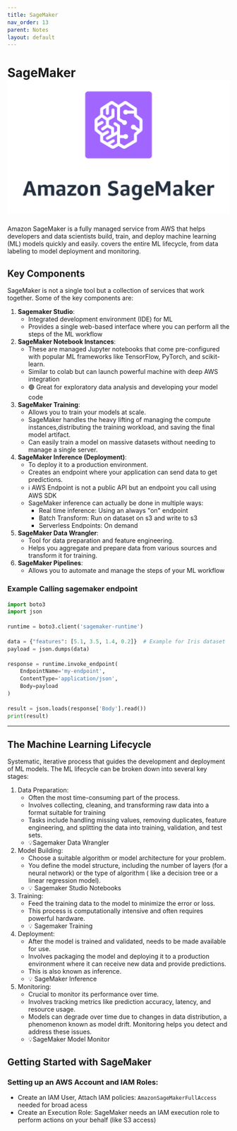 ```yaml
---
title: SageMaker
nav_order: 13
parent: Notes
layout: default
---
```


# SageMaker![img_1.png](img_1.png)

Amazon SageMaker is a fully managed service from AWS that helps developers and data scientists build, train, and deploy
machine learning (ML) models quickly and easily.
covers the entire ML lifecycle, from data labeling to model deployment and monitoring.

## Key Components

SageMaker is not a single tool but a collection of services that work together. Some of the key components are:

1. **Sagemaker Studio**:
    - Integrated development environment (IDE) for ML
    - Provides a single web-based interface where you can perform all the steps of the ML workflow
2. **SageMaker Notebook Instances**:
    - These are managed Jupyter notebooks that come pre-configured with popular ML frameworks like TensorFlow, PyTorch,
      and scikit-learn.
    - Similar to colab but can launch powerful machine with deep AWS integration
    - 🟢 Great for exploratory data analysis and developing your model code
3. **SageMaker Training**:
    - Allows you to train your models at scale.
    - SageMaker handles the heavy lifting of managing the compute instances,distributing the training workload, and
      saving the final model artifact.
    - Can easily train a model on massive datasets without needing to manage a single server.
4. **SageMaker Inference (Deployment)**:
    - To deploy it to a production environment.
    - Creates an endpoint where your application can send data to get predictions.
    - ℹ️ AWS Endpoint is not a public API but an endpoint you call using AWS SDK
    - SageMaker inference can actually be done in multiple ways:
        - Real time inference: Using an always "on" endpoint
        - Batch Transform: Run on dataset on s3 and write to s3
        - Serverless Endpoints: On demand
5. **SageMaker Data Wrangler**:
    - Tool for data preparation and feature engineering.
    - Helps you aggregate and prepare data from various sources and transform it for training.
6. **SageMaker Pipelines**:
    - Allows you to automate and manage the steps of your ML workflow

### Example Calling sagemaker endpoint

```python
import boto3
import json

runtime = boto3.client('sagemaker-runtime')

data = {"features": [5.1, 3.5, 1.4, 0.2]}  # Example for Iris dataset
payload = json.dumps(data)

response = runtime.invoke_endpoint(
    EndpointName='my-endpoint',
    ContentType='application/json',
    Body=payload
)

result = json.loads(response['Body'].read())
print(result)
```

<hr>

## The Machine Learning Lifecycle

Systematic, iterative process that guides the development and deployment of ML models.
The ML lifecycle can be broken down into several key stages:

1. Data Preparation:
    - Often the most time-consuming part of the process.
    - Involves collecting, cleaning, and transforming raw data into a format suitable for training
    - Tasks include handling missing values, removing duplicates, feature engineering, and splitting the data into
      training, validation, and test sets.
    - 💡Sagemaker Data Wrangler
2. Model Building:
    - Choose a suitable algorithm or model architecture for your problem.
    - You define the model structure, including the number of layers (for a neural network) or the type of algorithm (
      like a decision tree or a linear regression model).
    - 💡 Sagemaker Studio Notebooks
3. Training:
    - Feed the training data to the model to minimize the error or loss.
    - This process is computationally intensive and often requires powerful hardware.
    - 💡 Sagemaker Training
4. Deployment:
    - After the model is trained and validated, needs to be made available for use.
    - Involves packaging the model and deploying it to a production environment where it can receive new data and
      provide predictions.
    - This is also known as inference.
    - 💡 SageMaker Inference
5. Monitoring:
    - Crucial to monitor its performance over time.
    - Involves tracking metrics like prediction accuracy, latency, and resource usage.
    - Models can degrade over time due to changes in data distribution, a phenomenon known as model drift. Monitoring
      helps you detect and address these issues.
    - 💡SageMaker Model Monitor

## Getting Started with SageMaker
### Setting up an AWS Account and IAM Roles:
   - Create an IAM User, Attach IAM policies: `AmazonSageMakerFullAccess` needed for broad acess 
   - Create an Execution Role: SageMaker needs an IAM execution role to perform actions on your behalf (like S3 access)
